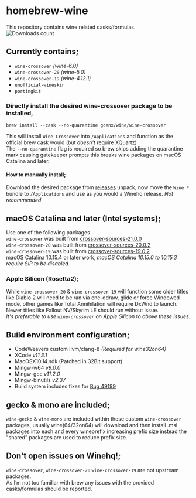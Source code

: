 # homebrew-wine
This repository contains wine related casks/formulas.\
![Downloads count](https://img.shields.io/github/downloads/gcenx/homebrew-wine/total.svg)

## Currently contains;
- `wine-crossover` *(wine-6.0)*
- `wine-crossover-20` *(wine-5.0)*
- `wine-crossover-19` *(wine-4.12.1)*
- `unofficial-wineskin`
- `portingkit`

### Directly install the desired wine-crossover package to be installed,
```
brew install --cask --no-quarantine gcenx/wine/wine-crossover
```
This will install `Wine Crossover` into `/Applications` and function as the official brew cask would (but _doesn't_ require XQuartz)\
The `--no-quarantine` flag is required so brew skips adding the quarantine mark causing gatekeeper prompts this breaks wine packages on macOS Catalina and later.

#### How to manually install;
Download the desired package from [releases](https://github.com/Gcenx/homebrew-wine/releases) unpack, now move the `Wine *` bundle to `/Applications` and use as you would a Winehq release. _*Not recommended*_

## macOS Catalina and later (Intel systems);
Use one of the following packages\
`wine-crossover` was built from [crossover-sources-21.0.0](https://media.codeweavers.com/pub/crossover/source/crossover-sources-21.0.0.tar.gz)\
`wine-crossover-20` was built from [crossover-sources-20.0.2](https://media.codeweavers.com/pub/crossover/source/crossover-sources-20.0.2.tar.gz)\
`wine-crossover-19` was built from [crossover-sources-19.0.2](https://media.codeweavers.com/pub/crossover/source/crossover-sources-19.0.2.tar.gz)\
macOS Catalina 10.15.4 or later work, _*macOS Catalina 10.15.0 to 10.15.3 require SIP to be disabled.*_

### Apple Silicon (Rosetta2);
While `wine-crossover-20` & `wine-crossover-19` will function some older titles like Diablo 2 will need to be ran via cnc-ddraw, glide or force Windowed mode, other games like Total Annihilation will require DxWnd to launch.  Newer titles like Fallout NV/Skyrim LE should run without issue.\
_It's preferable to use `wine-crossover` on Apple Silicon to above these issues._

## Build environment configuration;
- CodeWeavers custom llvm/clang-8 _(Required for wine32on64)_
- XCode _v11.3.1_
- MacOSX10.14.sdk (Patched in 32Bit support)
- Mingw-w64 _v9.0.0_
- Mingw-gcc _v11.2.0_
- Mingw-binutils _v2.37_
- Build system includes fixes for [Bug 49199](https://bugs.winehq.org/show_bug.cgi?id=49199)

## gecko & mono are included;
`wine-gecko` & `wine-mono` are included within these custom `wine-crossover` packages, usually wine(64/32on64) will download and then install .msi packages into each and every wineprefix increasing prefix size instead the "shared" packages are used to reduce prefix size.

## Don't open issues on Winehq!;
`wine-crossover`, `wine-crossover-20` `wine-crossover-19` are not upstream packages.\
As I’m not too familiar with brew any issues with the provided casks/formulas should be reported.
